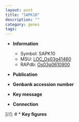 ```yaml
---
layout: post
title: "SAPK10"
description: ""
category: genes
tags: 
---
```


* **Information**  
    + Symbol: SAPK10  
    + MSU: [LOC_Os03g41460](http://rice.uga.edu/cgi-bin/ORF_infopage.cgi?orf=LOC_Os03g41460)  
    + RAPdb: [Os03g0610900](http://rapdb.dna.affrc.go.jp/viewer/gbrowse_details/irgsp1?name=Os03g0610900)  

* **Publication**  

* **Genbank accession number**  

* **Key message**  

* **Connection**  

[//]: # * **Key figures**  


